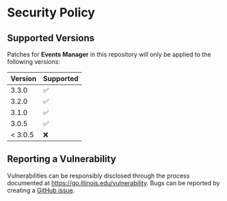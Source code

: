 # Security Policy

## Supported Versions

Patches for **Events Manager** in this repository will only be applied to the following versions:

| Version | Supported          |
| ------- | ------------------ |
| 3.3.0   | :white_check_mark: |
| 3.2.0   | :white_check_mark: |
| 3.1.0   | :white_check_mark: |
| 3.0.5   | :white_check_mark: |
| < 3.0.5   | :x:              |

## Reporting a Vulnerability

Vulnerabilities can be responsibly disclosed through the process documented at https://go.illinois.edu/vulnerability.
Bugs can be reported by creating a [GitHub issue](https://github.com/rokwire/events-manager/issues/new?assignees=&labels=bug&template=bug_report.md&title=%5BBUG%5D).

